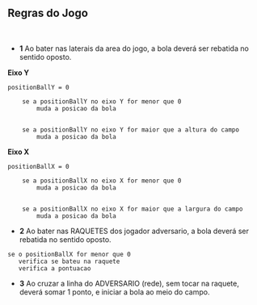 ## Regras do Jogo
<br>

- **1** Ao bater nas laterais da area do jogo, a bola deverá ser rebatida no sentido oposto.

**Eixo Y**

```
positionBallY = 0

    se a positionBallY no eixo Y for menor que 0
        muda a posicao da bola


    se a positionBallY no eixo Y for maior que a altura do campo
        muda a posicao da bola
```
**Eixo X**

```
positionBallX = 0

    se a positionBallX no eixo X for menor que 0
        muda a posicao da bola


    se a positionBallX no eixo X for maior que a largura do campo
        muda a posicao da bola
```

- **2** Ao bater nas RAQUETES dos jogador adversario, a bola deverá ser rebatida no sentido oposto.
```
se o positionBallX for menor que 0
   verifica se bateu na raquete
   verifica a pontuacao
```

 - **3** Ao cruzar a linha do ADVERSARIO (rede), sem tocar na raquete, deverá somar 1 ponto, e iniciar a bola ao meio do campo.
